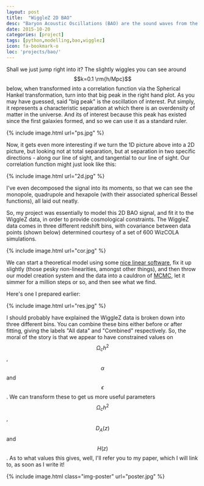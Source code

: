 ```yaml
---
layout: post
title:  "WiggleZ 2D BAO"
desc: "Baryon Acoustic Oscillations (BAO) are the sound waves from the primordial soup of energy from the Universe's infancy, frozen out as the Universe expanded. We can see it now in the large scale structure of the universe, and analyse it."
date: 2015-10-20
categories: [project]
tags: [python,modelling,bao,wigglez]
icon: fa-bookmark-o
loc: 'projects/bao/'
---
```


Shall we just jump right into it? The slightly wiggles you can see around $$k=0.1 \rm{h/Mpc}$$ below, when transformed into
a correlation function via the Spherical Hankel transformation, turn into that big peak in the right hand plot.
As you may have guessed, said "big peak" is the oscillation of interest. Put simply, it represents a characteristic
separation at which there is an overdensity of matter in the universe. And its of interest because this peak has existed
since the first galaxies formed, and so we can use it as a standard ruler.

{% include image.html url="ps.jpg"  %}

Now, it gets even more interesting if we turn the 1D picture above into a 2D picture, but looking not at total separation,
but at separation in two specific directions - along our line of sight, and tangential to our line of sight.
Our correlation function might just look like this:

{% include image.html url="2d.jpg"  %}

I've even decomposed the signal into its moments, so that we can see the monopole, quadrupole and hexapole
    (with their associated spherical Bessel functions), all laid out neatly.
    
So, my project was essentially to model this 2D BAO signal, and fit it to the WiggleZ data, in order to provide cosmological constraints. The WiggleZ data
    comes in three different redshift bins, with covariance between data points (shown below) determined courtesy of a set of 600 WizCOLA simulations.
    
{% include image.html url="cor.jpg"  %}

We can start a theoretical model using some [nice linear software](http://camb.info/), fix it up slightly (those pesky
non-linearities, amongst other things), and then throw our model creation system and the data into a cauldron of
   [MCMC](https://en.wikipedia.org/wiki/Markov_chain_Monte_Carlo), let it simmer for a million steps or so, and then see what we find.
   
Here's one I prepared earlier:

{% include image.html url="res.jpg"  %}

I should probably have explained the WiggleZ data is broken down into three different bins. You can combine these bins either before or after fitting,
giving the labels "All data" and "Combined" respectively.
So, the moral of the story is that we appear to have constrained values on $$\Omega_c h^2$$, $$\alpha$$ and $$\epsilon$$.
We can transform these to get us more useful parameters $$\Omega_c h^2$$, $$D_A(z)$$ and $$H(z)$$. As to what values this gives, well, I'll
refer you to my paper, which I will link to, as soon as I write it!

{% include image.html class="img-poster"  url="poster.jpg"  %}
